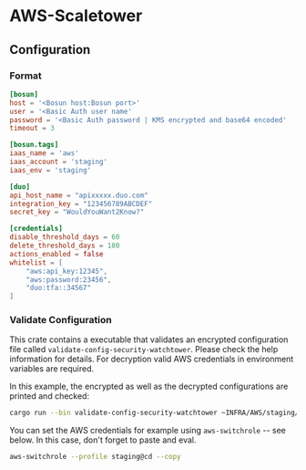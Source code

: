 # AWS-Scaletower


## Configuration

### Format

```toml
[bosun]
host = '<Bosun host:Bosun port>'
user = '<Basic Auth user name'
password = '<Basic Auth password | KMS encrypted and base64 encoded'
timeout = 3

[bosun.tags]
iaas_name = 'aws'
iaas_account = 'staging'
iaas_env = 'staging'

[duo]
api_host_name = "apixxxxx.duo.com"
integration_key = "123456789ABCDEF"
secret_key = "WouldYouWant2Know?"

[credentials]
disable_threshold_days = 60
delete_threshold_days = 180
actions_enabled = false
whitelist = [
    "aws:api_key:12345",
    "aws:password:23456",
    "duo:tfa::34567"
]
```

### Validate Configuration

This crate contains a executable that validates an encrypted configuration file called `validate-config-security-watchtower`. Please check the help information for details. For decryption valid AWS credentials in environment variables are required. 

In this example, the encrypted as well as the decrypted configurations are printed and checked:

```Bash
cargo run --bin validate-config-security-watchtower ~INFRA/AWS/staging/logimon/terraform/resources/lambda/packages/config_enc_security-watchtower.conf -vv
```

You can set the AWS credentials for example using `aws-switchrole` -- see below. In this case, don't forget to paste and eval.

```Bash
aws-switchrole --profile staging@cd --copy
```

